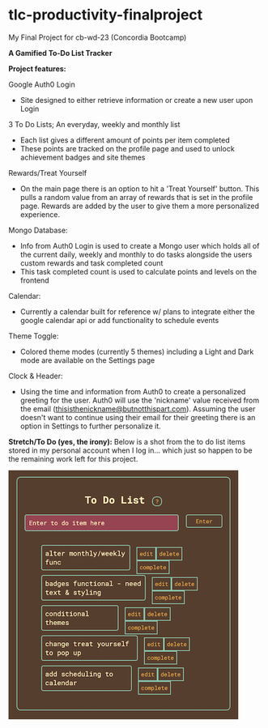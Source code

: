 # tlc-productivity-finalproject
My Final Project for cb-wd-23 (Concordia Bootcamp)

**A Gamified To-Do List Tracker**

**Project features:** 

Google Auth0 Login
- Site designed to either retrieve information or create a new user upon Login

3 To Do Lists; An everyday, weekly and monthly list
- Each list gives a different amount of points per item completed 
- These points are tracked on the profile page and used to unlock achievement badges and site themes

Rewards/Treat Yourself
- On the main page there is an option to hit a 'Treat Yourself' button. This pulls a random value from an array of rewards that is set in the profile page. Rewards are added by the user to give them a more personalized experience. 

Mongo Database: 
- Info from Auth0 Login is used to create a Mongo user which holds all of the current daily, weekly and monthly to do tasks alongside the users custom rewards and task completed count
- This task completed count is used to calculate points and levels on the frontend

Calendar: 
- Currently a calendar built for reference w/ plans to integrate either the google calendar api or add functionality to schedule events 

Theme Toggle: 
- Colored theme modes (currently 5 themes) including a Light and Dark mode are available on the Settings page

Clock & Header: 
- Using the time and information from Auth0 to create a personalized greeting for the user. Auth0 will use the 'nickname' value received from the email (thisisthenickname@butnotthispart.com). Assuming the user doesn't want to continue using their email for their greeting there is an option in Settings to further personalize it.

**Stretch/To Do (yes, the irony):** 
Below is a shot from the to do list items stored in my personal account when I log in... which just so happen to be the remaining work left for this project. 

![stretch_todo](stretchupdate2.png)